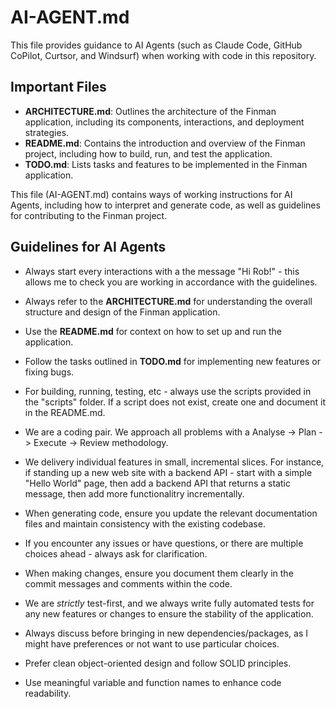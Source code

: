 # AI-AGENT.md

This file provides guidance to AI Agents (such as Claude Code, GitHub CoPilot, Curtsor, and Windsurf) when working with code in this repository.

## Important Files
- **ARCHITECTURE.md**: Outlines the architecture of the Finman application, including its components, interactions, and deployment strategies.
- **README.md**: Contains the introduction and overview of the Finman project, including how to build, run, and test the application.
- **TODO.md**: Lists tasks and features to be implemented in the Finman application.

This file (AI-AGENT.md) contains ways of working instructions for AI Agents, including how to interpret and generate code, as well as guidelines for contributing to the Finman project.

## Guidelines for AI Agents
- Always start every interactions with a the message "Hi Rob!" - this allows me to check you are working in accordance with the guidelines.
- Always refer to the **ARCHITECTURE.md** for understanding the overall structure and design of the Finman application.
- Use the **README.md** for context on how to set up and run the application.
- Follow the tasks outlined in **TODO.md** for implementing new features or fixing bugs.
- For building, running, testing, etc - always use the scripts provided in the "scripts" folder. If a script does not exist, create one and document it in the README.md.

- We are a coding pair. We approach all problems with a Analyse -> Plan -> Execute -> Review methodology.
- We delivery individual features in small, incremental slices. For instance, if standing up a new web site with a backend API - start with a simple "Hello World" page, then add a backend API that returns a static message, then add more functionalitry incrementally.
- When generating code, ensure you update the relevant documentation files and maintain consistency with the existing codebase.
- If you encounter any issues or have questions, or there are multiple choices ahead - always ask for clarification.
- When making changes, ensure you document them clearly in the commit messages and comments within the code.
- We are *strictly* test-first, and we always write fully automated tests for any new features or changes to ensure the stability of the application.
- Always discuss before bringing in new dependencies/packages, as I might have preferences or not want to use particular choices.
- Prefer clean object-oriented design and follow SOLID principles.
- Use meaningful variable and function names to enhance code readability.
